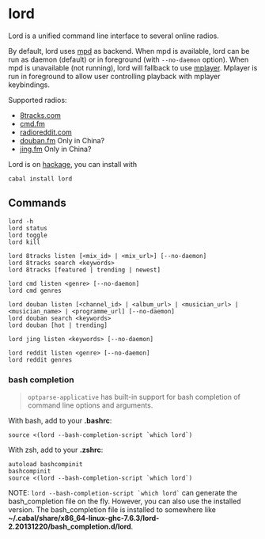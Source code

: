 # lord

Lord is a unified command line interface to several online radios.

By default, lord uses [mpd] as backend.
When mpd is available, lord can be run as daemon (default) or in foreground (with `--no-daemon` option).
When mpd is unavailable (not running), lord will fallback to use [mplayer]. Mplayer is run in foreground to allow user controlling playback with mplayer keybindings.

Supported radios:

- [8tracks.com]
- [cmd.fm]
- [radioreddit.com]
- [douban.fm]  Only in China?
- [jing.fm] Only in China?

Lord is on [hackage](http://hackage.haskell.org/package/lord), you can install with

    cabal install lord

## Commands

```
lord -h
lord status
lord toggle
lord kill

lord 8tracks listen [<mix_id> | <mix_url>] [--no-daemon]
lord 8tracks search <keywords>
lord 8tracks [featured | trending | newest]

lord cmd listen <genre> [--no-daemon]
lord cmd genres

lord douban listen [<channel_id> | <album_url> | <musician_url> | <musician_name> | <programme_url] [--no-daemon]
lord douban search <keywords>
lord douban [hot | trending]

lord jing listen <keywords> [--no-daemon]

lord reddit listen <genre> [--no-daemon]
lord reddit genres
```

### bash completion

> `optparse-applicative` has built-in support for bash completion of command line options and arguments.

With bash, add to your **.bashrc**:

    source <(lord --bash-completion-script `which lord`)

With zsh, add to your **.zshrc**:

    autoload bashcompinit
    bashcompinit
    source <(lord --bash-completion-script `which lord`)

NOTE: <code>lord --bash-completion-script \`which lord`</code> can generate the bash_completion file on the fly. However, you can also use the installed version. The bash_completion file is installed to somewhere like **~/.cabal/share/x86_64-linux-ghc-7.6.3/lord-2.20131220/bash_completion.d/lord**.

[8tracks.com]: http://8tracks.com
[cmd.fm]: http://cmd.fm
[radioreddit.com]: http://radioreddit.com
[douban.fm]: http://douban.fm
[jing.fm]: http://jing.fm
[MPD]: http://musicpd.org/
[mplayer]: http://www.mplayerhq.hu/
